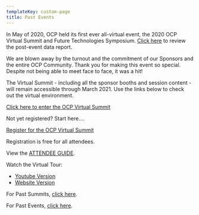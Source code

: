 ```yaml
---
templateKey: custom-page
title: Past Events
---
```

In May of 2020, OCP held its first ever all-virtual event, the 2020 OCP Virtual Summit and Future Technologies Symposium. [Click here](https://www.opencompute.org/blog/2020-ocp-virtual-summit-by-the-numbers "2020 OCP Virtual Summit and Future Technologies Symposium report") to review the post-event data report.

We are blown away by the turnout and the commitment of our Sponsors and the entire OCP Community. Thank you for making this event so special. Despite not being able to meet face to face, it was a hit!

The Virtual Summit - including all the sponsor booths and session content - will remain accessible through March 2021. Use the links below to check out the virtual environment.

[Click here to enter the OCP Virtual Summit](https://onlinexperiences.com/scripts/Server.nxp?LASCmd=L:0&AI=1&InitialDisplay=1&ClientBrowser=0&ShowKey=86206 "Click here to enter the OCP Virtual Summit")

Not yet registered? Start here....

[Register for the OCP Virtual Summit](https://onlinexperiences.com/scripts/Server.nxp?LASCmd=AI:4;F:QS!10100&ShowUUID=3DDA7808-3971-4137-A8A4-0079DA06BF4C&Referrer=https%3A%2F%2Fwww.opencompute.org "Link to Register for the OCP Virtual Summit")

Registration is free for all attendees.

View the [ATTENDEE GUIDE](https://146a55aca6f00848c565-a7635525d40ac1c70300198708936b4e.ssl.cf1.rackcdn.com/images/24bfb77a74f8bc6cf3867980a73848e97d4327c5.pdf "Attendee Guide").

Watch the Virtual Tour:

*   [Youtube Version](https://www.youtube.com/watch?v=8G52FT2-DCA&feature=youtu.be "Virtual Tour")
*   [Website Version](https://146a55aca6f00848c565-a7635525d40ac1c70300198708936b4e.ssl.cf1.rackcdn.com/images/c3eda89df53c69eae558622603e3f9e7a600eae7.mp4 "Virtual Tour") 

For Past Summits, [click here](https://www.opencompute.org/events/past-summits "Past Summits").

For Past Events, [click here](https://www.opencompute.org/events/past-events "Past Events").